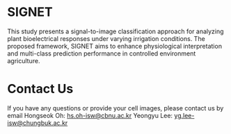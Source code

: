 # SIGNET
This study presents a signal-to-image classification approach for analyzing plant bioelectrical responses under varying irrigation conditions. The proposed framework, SIGNET aims to enhance physiological interpretation and multi-class prediction performance in controlled environment agriculture.


# Contact Us
If you have any questions or provide your cell images, please contact us by email
Hongseok Oh: hs.oh-isw@cbnu.ac.kr
Yeongyu Lee: yg.lee-isw@chungbuk.ac.kr
